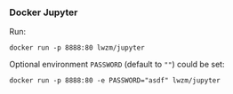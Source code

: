 ### Docker Jupyter

Run:

```
docker run -p 8888:80 lwzm/jupyter
```

Optional environment `PASSWORD` (default to `""`) could be set:

```
docker run -p 8888:80 -e PASSWORD="asdf" lwzm/jupyter
```
